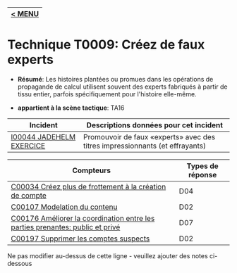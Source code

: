 |[< MENU](../../README.md)|
|---|
# Technique T0009: Créez de faux experts

* **Résumé**: Les histoires plantées ou promues dans les opérations de propagande de calcul utilisent souvent des experts fabriqués à partir de tissu entier, parfois spécifiquement pour l'histoire elle-même.

* **appartient à la scène tactique**: TA16


|Incident |Descriptions données pour cet incident |
|-------- |-------------------- |
|[I00044 JADEHELM EXERCICE](../../generated_pages/incidents/I00044.md) |Promouvoir de faux «experts» avec des titres impressionnants (et effrayants) |



|Compteurs |Types de réponse |
|-------- |-------------- |
|[C00034 Créez plus de frottement à la création de compte](../../generated_pages/counters/C00034.md) |D04 |
|[C00107 Modelation du contenu](../../generated_pages/counters/C00107.md) |D02 |
|[C00176 Améliorer la coordination entre les parties prenantes: public et privé](../../generated_pages/counters/C00176.md) |D07 |
|[C00197 Supprimer les comptes suspects](../../generated_pages/counters/C00197.md) |D02 |


Ne pas modifier au-dessus de cette ligne - veuillez ajouter des notes ci-dessous